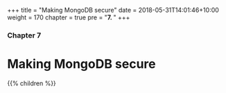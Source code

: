 +++
title = "Making MongoDB secure"
date = 2018-05-31T14:01:46+10:00
weight = 170
chapter = true
pre = "<b>7. </b>"
+++

### Chapter 7

# Making MongoDB secure

{{% children  %}}
